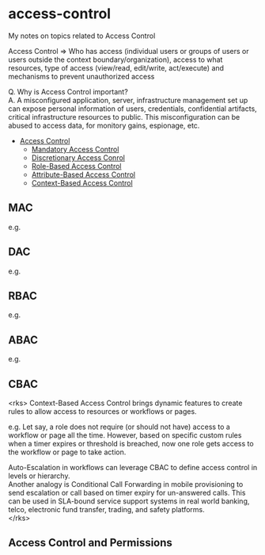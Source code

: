 # access-control
My notes on topics related to Access Control

Access Control => Who has access (individual users or groups of users or users outside the context boundary/organization), access to what resources, type of access (view/read, edit/write, act/execute) and mechanisms to prevent unauthorized access    

Q. Why is Access Control important?   
A. A misconfigured application, server, infrastructure management set up can expose personal information of users, credentials, confidential artifacts, critical infrastructure resources to public. This misconfiguration can be abused to access data, for monitory gains, espionage, etc.    


  * [Access Control](#access-control)
    * [Mandatory Access Control](#mac)  
    * [Discretionary Access Conrol](#dac)  
    * [Role-Based Access Control](#rbac)   
    * [Attribute-Based Access Control](#abac)
    * [Context-Based Access Control](#cbac)   
    

## MAC   

e.g. 


## DAC   

e.g. 


## RBAC    

e.g. 


## ABAC    

e.g. 


## CBAC    
\<rks\>
Context-Based Access Control brings dynamic features to create rules to allow access to resources or workflows or pages.    

e.g. Let say, a role does not require (or should not have) access to a workflow or page all the time. However, based on specific custom rules when a timer expires or threshold is breached, now one role gets access to the workflow or page to take action.    

Auto-Escalation in workflows can leverage CBAC to define access control in levels or hierarchy.    
Another analogy is Conditional Call Forwarding in mobile provisioning to send escalation or call based on timer expiry for un-answered calls. This can be used in SLA-bound service support systems in real world banking, telco, electronic fund transfer, trading, and safety platforms.     
\</rks\>

## Access Control and Permissions   

